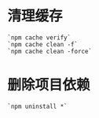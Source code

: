 # 清理缓存
    `npm cache verify`
    `npm cache clean -f`
    `npm cache clean -force`

# 删除项目依赖
    `npm uninstall *`